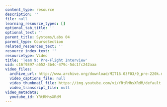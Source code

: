 ```yaml
---
content_type: resource
description: ''
file: null
learning_resource_types: []
optional_tab_title: ''
optional_text: ''
parent_title: Systems/Labs 04
parent_type: CourseSection
related_resources_text: ''
resource_index_text: ''
resourcetype: Video
title: 'Team 9: Pre-Flight Interview'
uid: c16f9897-a652-3b4c-479c-5dc1fc242aaa
video_files:
  archive_url: http://www.archive.org/download/MIT16.03F03/9_pre-220k.mp4
  video_captions_file: null
  video_thumbnail_file: https://img.youtube.com/vi/YRtRMhsXRdM/default.jpg
  video_transcript_file: null
video_metadata:
  youtube_id: YRtRMhsXRdM
---
```

